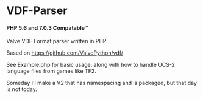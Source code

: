 # VDF-Parser
#### PHP 5.6 and 7.0.3 Compatable™
Valve VDF Format parser written in PHP

Based on https://github.com/ValvePython/vdf/

See Example.php for basic usage, along with how to handle UCS-2 language files from games like TF2.

Someday I'l make a V2 that has namespacing and is packaged, but that day is not today.

